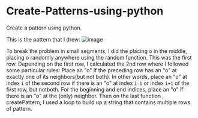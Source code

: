 # Create-Patterns-using-python
Create a pattern using python. 

This is the pattern that I drew: 
![image](https://user-images.githubusercontent.com/92804590/159185549-76f45617-48ed-4bbe-a7e2-ef032ea8d433.png)


To break the problem in small segments, I did the placing o in the middle, placing o randomly anywhere using the random function.
This was the first row. 
Depending on the first row, I calculated the 2nd row where I followed some particular rules: 
Place an "o" if the preceding row has an "o" at exactly one of its neighbors(but not both). In other words, place an "o" at index ``i`` of the second row
if there is an "o" at index ``i-1`` or index ``i+1`` of the first row, but notboth. For the beginning and end indices, place an "o" if there is an "o" at the
(only) neighbor. 
Then on the last function , createPattern, I used a loop to build up a string that contains multiple rows of pattern. 
